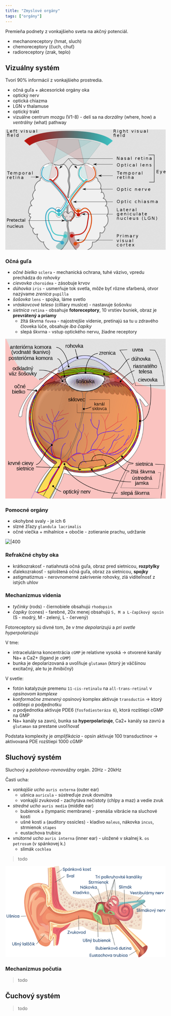 ```yaml
---
title: "Zmyslové orgány"
tags: ["orgány"]
---
```


Premieňa podnety z vonkajšieho sveta na akčný potenciál.
- mechanoreceptory (hmat, sluch)
- chemoreceptory (čuch, chuť)
- radioreceptory (zrak, teplo)

## Vizuálny systém

Tvorí 90% informácií z vonkajšieho prostredia.

- očná guľa + akcesorické orgány oka
- optický nerv
- optická chiazma
- LGN v thalamuse
- optický trakt
- vizuálne centrum mozgu (V1-8) - delí sa na *dorzálny* (where, how) a *ventrálny* (what) pathway

![|500](attachments/vizuálny-systém.png)

### Očná guľa

- *očné bielko* `sclera` - mechanická ochrana, tuhé väzivo, vpredu prechádza do *rohovky*
- *cievovka* `choroidea` - zásobuje krvov
- *dúhovka* `iris` - usmerňuje tok svetla, môže byť rôzne sfarbená, otvor nazývame *zrenica* `pupilla`
- *šošovka* `lens` - spojka, láme svetlo
- *vráskovcové teleso* (cilliary muslce) - nastavuje šošovku
- *sietnica* `retina` - obsahuje **fotoreceptory**, 10 vrstiev buniek, obraz je **prevrátený a priamy**
	- žltá škvrna `fovea` - najostrejšie videnie, pretínajú sa tu u zdravého človeka lúče, obsahuje *iba čapíky*
	- slepá škvrna - vstup optického nervu, žiadne receptory

![|500](attachments/oko.png)

### Pomocné orgány

- okohybné svaly  - je ich 6
- slzné žľazy `glandula lacrimalis`
- očné viečka + mihalnice + obočie - zotieranie prachu, udržanie

![|400](attachments/okohybné-svaly.png)

### Refrakčné chyby oka
- krátkozrakosť - natiahnutá očná guľa, obraz pred sietnicou, **rozptylky**
- ďalekozrakosť - sploštená očná guľa, obraz za sietnicou, **spojky**
- astigmatizmus - nerovnomerné zakrivenie rohovky, zlá viditeľnosť z istých uhlov

### Mechanizmus videnia
- *tyčinky* (rods) - čiernobiele
	obsahujú `rhodopsin`
- *čapíky* (cones) - farebné, 20x menej
	obsahujú `S, M a L-čapíkový opsín` (S - modrý, M - zelený, L - červený)

Fotoreceptory sú divné tom, že *v tme depolarizujú* a *pri svetle hyperpolarizujú*

V tme:
- intracelulárna koncentrácia `cGMP` je relatívne vysoká -> otvorené kanály Na+ a Ca2+ (ligand je `cGMP`)
- bunka je depolarizovaná a uvoľňuje `glutaman` (ktorý je väčšinou excitačný, ale tu je *ihnibičný*)

V svetle:
- fotón katalyzuje premenu `11-cis-retinalu` na `all-trans-retinal` v *opsínovom komplexe*
- *konformačne zmenený* opsínový komplex aktivuje `transductin` -> ktorý odštiepi $\alpha$ podjednotku
- $\alpha$ podjednotka aktivuje PDE6 (`fosfodiesteráza 6`), ktorá rozštiepi cGMP na GMP
- Na+ kanály sa zavrú, bunka sa **hyperpolarizuje**, Ca2+ kanály sa zavrú a `glutaman` sa prestane uvoľňovať

Podstata komplexity je *amplifikácia* - opsin aktivuje 100 transductinov -> aktivovaná PDE rozštiepi 1000 cGMP

## Sluchový systém

Sluchový a *polohovo-rovnovážny* orgán. 20Hz - 20kHz

Časti ucha:
- *vonkajšie ucho* `auris externa` (outer ear)
	- ušnica `auricula` - sústreďuje zvuk dovnútra
	- vonkajší zvukovod - zachytáva nečistoty (chlpy a maz) a vedie zvuk
- *stredné ucho* `auris media` (middle ear)
	- bubienok `a` (tympanic membrane) - prenáša vibrácie na sluchové kosti
	- ušné kosti `a` (auditory ossicles) - kladivo `maleus`, nákovka `incus`, strmienok `stapes`
	- eustachova trubica
- *vnútorné ucho* `auris interna` (inner ear) - uložené v skalnej k. `os petrosum` (v spánkovej k.)
	- slimák `cochlea`

> todo

![|500](attachments/ucho.png)

### Mechanizmus počutia

> todo

## Čuchový systém

> todo